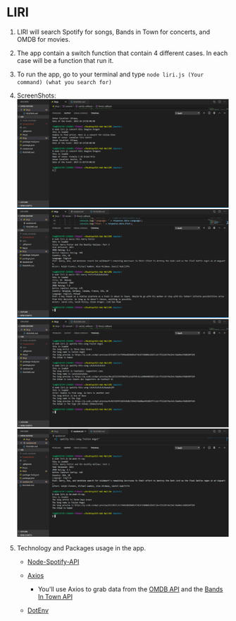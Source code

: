 # LIRI

1. LIRI will search Spotify for songs, Bands in Town for concerts, and OMDB for movies.

2. The app contain a switch function that contain 4 different cases. In each case will be a function that run it.

3. To run the app, go to your terminal and type `node liri.js (Your command) (what you search for)`

4. ScreenShots:
   ![Concert](Screenshot/Concert-This.PNG)
   ![Movie](Screenshot/movie-this.PNG)
   ![Spotify](Screenshot/Spotify-This-song.PNG)
   ![Do what it say](Screenshot/do-what-it-say.PNG)

5. Technology and Packages usage in the app.

   * [Node-Spotify-API](https://www.npmjs.com/package/node-spotify-api)

   * [Axios](https://www.npmjs.com/package/axios)

     * You'll use Axios to grab data from the [OMDB API](http://www.omdbapi.com) and the [Bands In Town API](http://www.artists.bandsintown.com/bandsintown-api)

   * [DotEnv](https://www.npmjs.com/package/dotenv)




